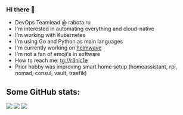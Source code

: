 ### Hi there 👋

- DevOps Teamlead @ rabota.ru
- I'm interested in automating everything and cloud-native
- I'm working with Kubernetes
- I'm using Go and Python as main languages
- I'm currently working on [helmwave](https://github.com/zhilyaev/helmwave)
- I'm not a fan of emoji's in software
- How to reach me: [tg://r3nic1e](https://t.me/r3nic1e)
- Prior hobby was improving smart home setup (homeassistant, rpi, nomad, consul, vault, traefik)

## Some GitHub stats:

![](https://github-readme-stats.vercel.app/api/top-langs/?username=r3nic1e&hide_langs_below=1&theme=merko&line_height=27&layout=compact)
![](https://github-readme-stats.vercel.app/api?username=r3nic1e&show_icons=true&count_private=true&include_all_commits=true&line_height=21&theme=merko)
![](https://github-profile-trophy.vercel.app/?username=r3nic1e&column=7&theme=monokai)
